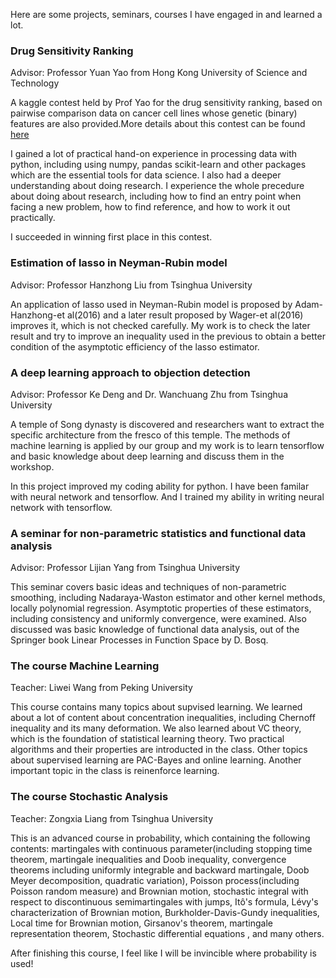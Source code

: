 Here are some projects, seminars, courses I have engaged in and learned a lot.

### Drug Sensitivity Ranking

Advisor: Professor Yuan Yao from Hong Kong University of Science and Technology 

A kaggle contest held by Prof Yao for the drug sensitivity ranking, based on pairwise comparison data on cancer cell lines whose genetic (binary) features are also provided.More details about this contest can be found [here](https://www.kaggle.com/c/drugsensitivity-3)

I gained a lot of practical hand-on experience in processing data with python, including using numpy, pandas scikit-learn and other packages which are the essential tools for data science. I also had a deeper understanding about doing research. I experience the whole precedure about doing about research, including how to find an entry point when facing a new problem, how to find reference, and how to work it out practically. 

I succeeded in winning first place in this contest.

### Estimation of lasso in Neyman-Rubin model

Advisor: Professor Hanzhong Liu from Tsinghua University 

An application of lasso used in Neyman-Rubin model is proposed by Adam-Hanzhong-et al(2016) and a later result proposed by Wager-et al(2016) improves it, which is not checked carefully. My work is to check the later result and try to improve an inequality used in the previous to obtain a better condition of the asymptotic efficiency of the lasso estimator.

### A deep learning approach to objection detection 

Advisor: Professor Ke Deng and Dr. Wanchuang Zhu from Tsinghua University 

A temple of Song dynasty is discovered and researchers want to extract the specific architecture from the fresco of this temple. The methods of machine learning is applied by our group and my work is to learn tensorflow and basic knowledge about deep learning and discuss them in the workshop. 

In this project improved my coding ability for python. I have been familar with neural network and tensorflow. And I trained my ability in writing neural network with tensorflow. 

### A seminar for non-parametric statistics and functional data analysis

Advisor: Professor Lijian Yang from Tsinghua University

This seminar covers basic ideas and techniques of non-parametric smoothing, including Nadaraya-Waston estimator and other kernel methods, locally polynomial regression. Asymptotic properties of these estimators, including consistency and uniformly convergence, were examined. Also discussed was basic knowledge of functional data analysis, out of the Springer book Linear Processes in Function Space by D. Bosq.

### The course Machine Learning

Teacher: Liwei Wang from Peking University

This course contains many topics about supvised learning. We  learned about a lot of content about concentration inequalities, including Chernoff inequality and its many deformation. We also learned about VC theory, which is the foundation of statistical learning theory. Two practical algorithms and their properties are introducted in the class. Other topics about supervised learning are PAC-Bayes and online learning. Another important topic in the class is reinenforce learning. 

### The course Stochastic Analysis

Teacher: Zongxia Liang from Tsinghua University

This is an advanced course in probability, which containing the following contents: martingales with continuous parameter(including stopping time theorem, martingale inequalities and Doob inequality, convergence theorems including uniformly integrable and backward martingale, Doob Meyer decomposition, quadratic variation), Poisson process(including Poisson random measure) and Brownian motion, stochastic integral with respect to discontinuous semimartingales with jumps, Itô's formula, Lévy's characterization of Brownian motion, Burkholder-Davis-Gundy inequalities, Local time for Brownian motion, Girsanov's theorem, martingale representation theorem, Stochastic differential equations , and many others.

After finishing this course, I feel like I will be invincible where probability is used!
